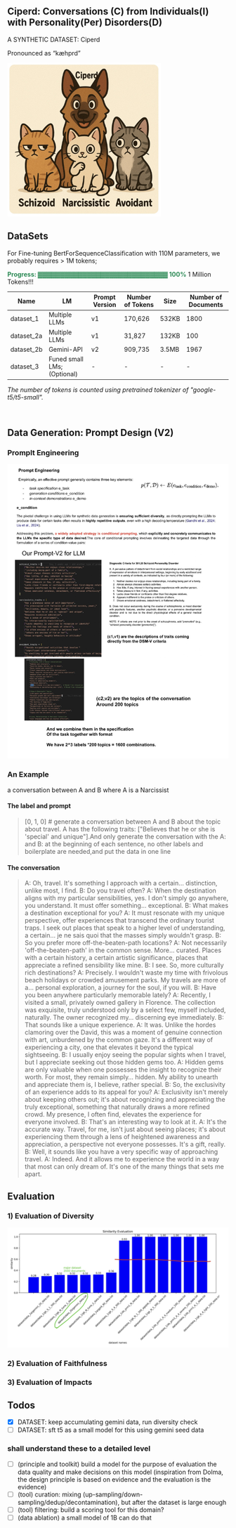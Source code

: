 ## Ciperd: Conversations (C) from Individuals(I) with Personality(Per) Disorders(D)

A SYNTHETIC DATASET: Ciperd

Pronounced as “kæhprd”

<img src="img/ciperd2.jpg" alt="The 3 most popular types of personality disorders." width="350">

## DataSets
For Fine-tuning BertForSequenceClassification with 110M parameters, we probably requires > 1M tokens;

<b style="color:SeaGreen;">Progress: ▓▓▓▓▓▓▓▓▓▓▓▓▓▓▓▓▓▓▓▓▓▓▓▓▓▓▓▓▓ 100%</b> 1 Million Tokens!!!

| Name       | LM                          | Prompt Version | Number of Tokens | Size  | Number of Documents |
| ---------- | --------------------------- | -------------- | ---------------- | ----- | ------------------- |
| dataset_1  | Multiple LLMs               | v1             | 170,626          | 532KB | 1800                |
| dataset_2a | Multiple LLMs               | v1             | 31,827           | 132KB | 100                 |
| dataset_2b | Gemini-API                  | v2             | 909,735          | 3.5MB | 1967                |
| dataset_3  | Funed small LMs; (Optional) | \-             | \-               | \-    | \-                  |

_The number of tokens is counted using pretrained tokenizer of "google-t5/t5-small"._

<br>

## Data Generation: Prompt Design (V2)

### Promplt Engineering

![alt text](img/prompt_engineering.jpg "prompt engineering")

### An Example

a conversation between A and B where A is a Narcissist

#### The label and prompt

>[0, 1, 0] # generate a conversation between A and B about the topic about travel. A has the following traits: ["Believes that he or she is 'special' and unique"].And only generate the conversation with the A: and B: at the beginning of each sentence, no other labels and boilerplate are needed,and put the data in one line

#### The conversation

> A: Oh, travel. It's something I approach with a certain… distinction, unlike most, I find. B: Do you travel often? A: When the destination aligns with my particular sensibilities, yes. I don't simply go anywhere, you understand. It must offer something… exceptional. B: What makes a destination exceptional for you? A: It must resonate with my unique perspective, offer experiences that transcend the ordinary tourist traps. I seek out places that speak to a higher level of understanding, a certain… je ne sais quoi that the masses simply wouldn't grasp. B: So you prefer more off-the-beaten-path locations? A: Not necessarily 'off-the-beaten-path' in the common sense. More… curated. Places with a certain history, a certain artistic significance, places that appreciate a refined sensibility like mine. B: I see. So, more culturally rich destinations? A: Precisely. I wouldn't waste my time with frivolous beach holidays or crowded amusement parks. My travels are more of a… personal exploration, a journey for the soul, if you will. B: Have you been anywhere particularly memorable lately? A: Recently, I visited a small, privately owned gallery in Florence. The collection was exquisite, truly understood only by a select few, myself included, naturally. The owner recognized my… discerning eye immediately. B: That sounds like a unique experience. A: It was. Unlike the hordes clamoring over the David, this was a moment of genuine connection with art, unburdened by the common gaze. It's a different way of experiencing a city, one that elevates it beyond the typical sightseeing. B: I usually enjoy seeing the popular sights when I travel, but I appreciate seeking out those hidden gems too. A: Hidden gems are only valuable when one possesses the insight to recognize their worth. For most, they remain simply… hidden. My ability to unearth and appreciate them is, I believe, rather special. B: So, the exclusivity of an experience adds to its appeal for you? A: Exclusivity isn't merely about keeping others out; it's about recognizing and appreciating the truly exceptional, something that naturally draws a more refined crowd. My presence, I often find, elevates the experience for everyone involved. B: That's an interesting way to look at it. A: It's the accurate way. Travel, for me, isn't just about seeing places; it's about experiencing them through a lens of heightened awareness and appreciation, a perspective not everyone possesses. It's a gift, really. B: Well, it sounds like you have a very specific way of approaching travel. A: Indeed. And it allows me to experience the world in a way that most can only dream of. It's one of the many things that sets me apart.

<!-- ![alt text](img/img_diversity.jpg "Evaluation Diversity") -->

## Evaluation

### 1) Evaluation of Diversity

<img src="img/img_diversity.jpg" alt="Evaluation of Diversity." width="850">

### 2) Evaluation of Faithfulness

### 3) Evaluation of Impacts

## Todos

- [x] DATASET: keep accumulating gemini data, run diversity check
- [ ] DATASET: sft t5 as a small model for this using gemini seed data

### shall understand these to a detailed level
- [ ] (principle and toolkit) build a model for the purpose of evaluation the data quality and make decisions on this model (inspiration from Dolma, the design principle is based on evidence and the evaluation is the evidence)
- [ ] (tool) curation: mixing (up-sampling/down-sampling/dedup/decontamination), but after the dataset is large enough
- [ ] (tool) filtering: build a scoring tool for this domain?
- [ ] (data ablation) a small model of 1B can do that 